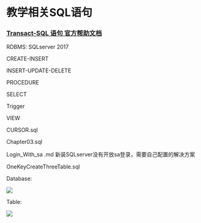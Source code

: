 # 教学相关SQL语句
### [Transact-SQL 语句 官方帮助文档](https://docs.microsoft.com/zh-cn/sql/t-sql/language-reference)

RDBMS: SQLserver 2017

CREATE-INSERT	

INSERT-UPDATE-DELETE	

PROCEDURE		

SELECT	

Trigger	

VIEW	

CURSOR.sql	

Chapter03.sql	

Login_With_sa .md	新装SQLserver没有开放sa登录，需要自己配置的解决方案

OneKeyCreateThreeTable.sql

Database:

![](https://github.com/HBU/DataBase/blob/master/SQL/pic/database.jpg)

Table:

![](https://github.com/HBU/DataBase/blob/master/SQL/pic/table.jpg)
